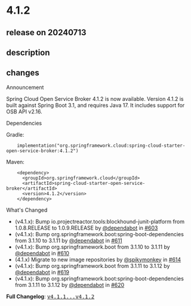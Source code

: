 # 4.1.2

## release on 20240713

## description

## changes

Announcement

Spring Cloud Open Service Broker 4.1.2 is now available. Version 4.1.2 is built against Spring Boot 3.1, and requires Java 17. It includes support for OSB API v2.16.

Dependencies

Gradle:

        implementation("org.springframework.cloud:spring-cloud-starter-open-service-broker:4.1.2")

Maven:

        <dependency>
          <groupId>org.springframework.cloud</groupId>
          <artifactId>spring-cloud-starter-open-service-broker</artifactId>
          <version>4.1.2</version>
        </dependency>

What's Changed

* (v4.1.x): Bump io.projectreactor.tools:blockhound-junit-platform from 1.0.8.RELEASE to 1.0.9.RELEASE by <a class="user-mention notranslate" data-hovercard-type="organization" data-hovercard-url="/orgs/dependabot/hovercard" data-octo-click="hovercard-link-click" data-octo-dimensions="link_type:self" href="https://github.com/dependabot">@dependabot</a> in <a class="issue-link js-issue-link" data-error-text="Failed to load title" data-id="2249760711" data-permission-text="Title is private" data-url="https://github.com/spring-cloud/spring-cloud-open-service-broker/issues/603" data-hovercard-type="pull_request" data-hovercard-url="/spring-cloud/spring-cloud-open-service-broker/pull/603/hovercard" href="https://github.com/spring-cloud/spring-cloud-open-service-broker/pull/603">#603</a>
* (v4.1.x): Bump org.springframework.boot:spring-boot-dependencies from 3.1.10 to 3.1.11 by <a class="user-mention notranslate" data-hovercard-type="organization" data-hovercard-url="/orgs/dependabot/hovercard" data-octo-click="hovercard-link-click" data-octo-dimensions="link_type:self" href="https://github.com/dependabot">@dependabot</a> in <a class="issue-link js-issue-link" data-error-text="Failed to load title" data-id="2252145534" data-permission-text="Title is private" data-url="https://github.com/spring-cloud/spring-cloud-open-service-broker/issues/611" data-hovercard-type="pull_request" data-hovercard-url="/spring-cloud/spring-cloud-open-service-broker/pull/611/hovercard" href="https://github.com/spring-cloud/spring-cloud-open-service-broker/pull/611">#611</a>
* (v4.1.x): Bump org.springframework.boot from 3.1.10 to 3.1.11 by <a class="user-mention notranslate" data-hovercard-type="organization" data-hovercard-url="/orgs/dependabot/hovercard" data-octo-click="hovercard-link-click" data-octo-dimensions="link_type:self" href="https://github.com/dependabot">@dependabot</a> in <a class="issue-link js-issue-link" data-error-text="Failed to load title" data-id="2252145412" data-permission-text="Title is private" data-url="https://github.com/spring-cloud/spring-cloud-open-service-broker/issues/610" data-hovercard-type="pull_request" data-hovercard-url="/spring-cloud/spring-cloud-open-service-broker/pull/610/hovercard" href="https://github.com/spring-cloud/spring-cloud-open-service-broker/pull/610">#610</a>
* (4.1.x) Migrate to new image repositories by <a class="user-mention notranslate" data-hovercard-type="user" data-hovercard-url="/users/spikymonkey/hovercard" data-octo-click="hovercard-link-click" data-octo-dimensions="link_type:self" href="https://github.com/spikymonkey">@spikymonkey</a> in <a class="issue-link js-issue-link" data-error-text="Failed to load title" data-id="2294871095" data-permission-text="Title is private" data-url="https://github.com/spring-cloud/spring-cloud-open-service-broker/issues/614" data-hovercard-type="pull_request" data-hovercard-url="/spring-cloud/spring-cloud-open-service-broker/pull/614/hovercard" href="https://github.com/spring-cloud/spring-cloud-open-service-broker/pull/614">#614</a>
* (v4.1.x): Bump org.springframework.boot from 3.1.11 to 3.1.12 by <a class="user-mention notranslate" data-hovercard-type="organization" data-hovercard-url="/orgs/dependabot/hovercard" data-octo-click="hovercard-link-click" data-octo-dimensions="link_type:self" href="https://github.com/dependabot">@dependabot</a> in <a class="issue-link js-issue-link" data-error-text="Failed to load title" data-id="2314407451" data-permission-text="Title is private" data-url="https://github.com/spring-cloud/spring-cloud-open-service-broker/issues/619" data-hovercard-type="pull_request" data-hovercard-url="/spring-cloud/spring-cloud-open-service-broker/pull/619/hovercard" href="https://github.com/spring-cloud/spring-cloud-open-service-broker/pull/619">#619</a>
* (v4.1.x): Bump org.springframework.boot:spring-boot-dependencies from 3.1.11 to 3.1.12 by <a class="user-mention notranslate" data-hovercard-type="organization" data-hovercard-url="/orgs/dependabot/hovercard" data-octo-click="hovercard-link-click" data-octo-dimensions="link_type:self" href="https://github.com/dependabot">@dependabot</a> in <a class="issue-link js-issue-link" data-error-text="Failed to load title" data-id="2314407610" data-permission-text="Title is private" data-url="https://github.com/spring-cloud/spring-cloud-open-service-broker/issues/620" data-hovercard-type="pull_request" data-hovercard-url="/spring-cloud/spring-cloud-open-service-broker/pull/620/hovercard" href="https://github.com/spring-cloud/spring-cloud-open-service-broker/pull/620">#620</a>

<strong>Full Changelog</strong>: <a class="commit-link" href="https://github.com/spring-cloud/spring-cloud-open-service-broker/compare/v4.1.1...v4.1.2"><tt>v4.1.1...v4.1.2</tt></a>

